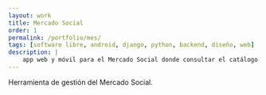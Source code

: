 ```yaml
---
layout: work
title: Mercado Social
order: 1
permalink: /portfolio/mes/
tags: [software libre, android, django, python, backend, diseño, web]
description: |
    app web y móvil para el Mercado Social donde consultar el catálogo de entidades y realizar pagos directos mediante **etics**. Backend de administración y una herramienta de gestión propia.
---
```


Herramienta de gestión del Mercado Social.
